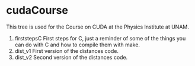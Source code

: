 # cudaCourse

This tree is used for the Course on CUDA at the Physics Institute at UNAM.

1. firststepsC
   First steps for C, just a reminder of some of the things you can do with C and how to compile them with make.
2. dist_v1
   First version of the distances code. 
3. dist_v2
   Second version of the distances code. 

